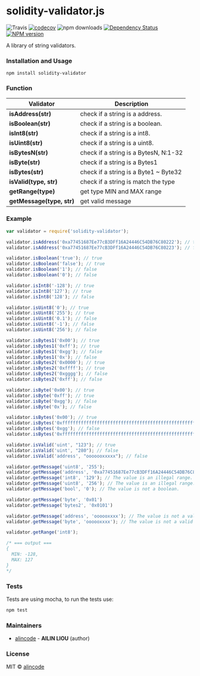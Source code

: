 # solidity-validator.js

![Travis](https://img.shields.io/travis/alincode/solidity-validator.js.svg)
[![codecov](https://codecov.io/gh/alincode/solidity-validator.js/branch/master/graph/badge.svg)](https://codecov.io/gh/alincode/solidity-validator.js)
![npm downloads](https://img.shields.io/npm/dt/solidity-validator.svg)
[![Dependency Status](https://img.shields.io/david/alincode/solidity-validator.js.svg?style=flat)](https://david-dm.org/alincode/solidity-validator.js)
[![NPM version][npm-image]][npm-url] 

A library of string validators.

### Installation and Usage

```
npm install solidity-validator
```

### Function

| Validator                 | Description                           |
|---------------------------|---------------------------------------|
| **isAddress(str)**        | check if a string is a address.       |
| **isBoolean(str)**        | check if a string is a boolean.       |
| **isInt8(str)**           | check if a string is a int8.          |
| **isUint8(str)**          | check if a string is a uint8.         |
| **isBytesN(str)**         | check if a string is a BytesN, N:1-32 |
| **isByte(str)**           | check if a string is a Bytes1         |
| **isBytes(str)**          | check if a string is a Byte1 ~ Byte32 |
| **isValid(type, str)**    | check if a string is match the type   |
| **getRange(type)**        | get type MIN and MAX range            |
| **getMessage(type, str)** | get valid message                     |

### Example

```js
var validator = require('solidity-validator');

validator.isAddress('0xa77451687Ee77cB3DFf16A24446C54DB76C80222'); // true
validator.isAddress('0xa77451687Ee77cB3DFf16A24446C54DB76C80223'); // false

validator.isBoolean('true'); // true
validator.isBoolean('false'); // true
validator.isBoolean('1'); // false
validator.isBoolean('0'); // false

validator.isInt8('-128'); // true
validator.isInt8('127'); // true
validator.isInt8('128'); // false

validator.isUint8('0'); // true
validator.isUint8('255'); // true
validator.isUint8('0.1'); // false
validator.isUint8('-1'); // false
validator.isUint8('256'); // false

validator.isBytes1('0x00'); // true
validator.isBytes1('0xff'); // true
validator.isBytes1('0xgg'); // false
validator.isBytes1('0x'); // false
validator.isBytes2('0x0000'); // true
validator.isBytes2('0xffff'); // true
validator.isBytes2('0xgggg'); // false
validator.isBytes2('0xff'); // false

validator.isByte('0x00'); // true
validator.isByte('0xff'); // true
validator.isByte('0xgg'); // false
validator.isByte('0x'); // false

validator.isBytes('0x00'); // true
validator.isBytes('0xffffffffffffffffffffffffffffffffffffffffffffffffffffffffffffffff'); // true
validator.isBytes('0xgg'); // false
validator.isBytes('0xffffffffffffffffffffffffffffffffffffffffffffffffffffffffffffffffff'); // false

validator.isValid('uint', "123"); // true
validator.isValid('uint', "280"); // false
validator.isValid('address', "ooooooxxxxx"); // false

validator.getMessage('uint8', '255');
validator.getMessage('address', '0xa77451687Ee77cB3DFf16A24446C54DB76C80222');
validator.getMessage('int8', '129'); // The value is an illegal range.
validator.getMessage('uint8', '256'); // The value is an illegal range.
validator.getMessage('bool', '0'); // The value is not a boolean.

validator.getMessage('byte', '0x01')
validator.getMessage('bytes2', '0x0101')

validator.getMessage('address', 'oooooxxxx'); // The value is not a valid address.
validator.getMessage('byte', 'oooooxxxx'); // The value is not a valid bytes.
```

```js
validator.getRange('int8');

/* === output ===
{
  MIN: -128,
  MAX: 127
}
*/
```

### Tests

Tests are using mocha, to run the tests use:

```sh
npm test
```

### Maintainers

- [alincode](https://github.com/alincode) - **AILIN LIOU** (author)

### License
MIT © [alincode](https://github.com/alincode)

[npm-url]: https://npmjs.org/package/solidity-validator
[npm-image]: http://img.shields.io/npm/v/solidity-validator.svg